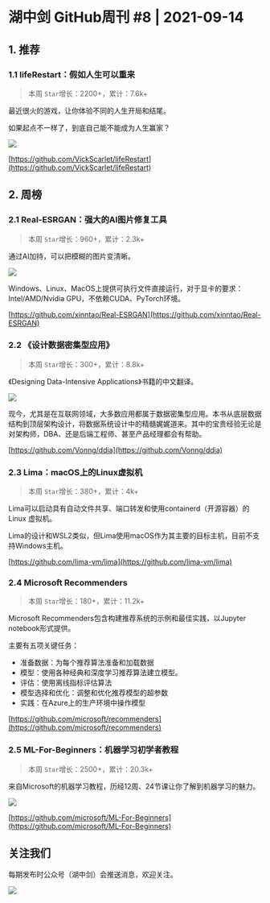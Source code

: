 # 湖中剑 GitHub周刊 #8 | 2021-09-14

## 1. 推荐

### 1.1 lifeRestart：假如人生可以重来

> 本周 `Star`增长：2200+，累计：7.6k+

最近很火的游戏，让你体验不同的人生开局和结尾。

如果起点不一样了，到底自己能不能成为人生赢家？

![](https://gitee.com/ineo6/assets/raw/master/20210914122008.png)

[https://github.com/VickScarlet/lifeRestart](https://github.com/VickScarlet/lifeRestart)

## 2. 周榜

### 2.1 Real-ESRGAN：强大的AI图片修复工具

> 本周 `Star`增长：960+，累计：2.3k+

通过AI加持，可以把模糊的图片变清晰。

![](https://gitee.com/ineo6/assets/raw/master/20210914123047.jpeg)

Windows、Linux、MacOS上提供可执行文件直接运行，对于显卡的要求：Intel/AMD/Nvidia GPU，不依赖CUDA、PyTorch环境。

[https://github.com/xinntao/Real-ESRGAN](https://github.com/xinntao/Real-ESRGAN)

### 2.2 《设计数据密集型应用》

> 本周 `Star`增长：300+，累计：8.8k+

《Designing Data-Intensive Applications》书籍的中文翻译。

![](https://gitee.com/ineo6/assets/raw/master/20210914182219.png)

现今，尤其是在互联网领域，大多数应用都属于数据密集型应用。本书从底层数据结构到顶层架构设计，将数据系统设计中的精髓娓娓道来。其中的宝贵经验无论是对架构师，DBA、还是后端工程师、甚至产品经理都会有帮助。

[https://github.com/Vonng/ddia](https://github.com/Vonng/ddia)

### 2.3 Lima：macOS上的Linux虚拟机

> 本周 `Star`增长：380+，累计：4k+

Lima可以启动具有自动文件共享、端口转发和使用containerd（开源容器）的 Linux 虚拟机。

Lima的设计和WSL2类似，但Lima使用macOS作为其主要的目标主机，目前不支持Windows主机。

[https://github.com/lima-vm/lima](https://github.com/lima-vm/lima)

### 2.4 Microsoft Recommenders

> 本周 `Star`增长：180+，累计：11.2k+

Microsoft Recommenders包含构建推荐系统的示例和最佳实践，以Jupyter notebook形式提供。

主要有五项关键任务：

- 准备数据：为每个推荐算法准备和加载数据
- 模型：使用各种经典和深度学习推荐算法建立模型。
- 评估：使用离线指标评估算法
- 模型选择和优化：调整和优化推荐模型的超参数
- 实践：在Azure上的生产环境中操作模型

[https://github.com/microsoft/recommenders](https://github.com/microsoft/recommenders)

### 2.5 ML-For-Beginners：机器学习初学者教程

> 本周 `Star`增长：2500+，累计：20.3k+

来自Microsoft的机器学习教程，历经12周、24节课让你了解到机器学习的魅力。

![](https://gitee.com/ineo6/assets/raw/master/20210914183439.png)

[https://github.com/microsoft/ML-For-Beginners](https://github.com/microsoft/ML-For-Beginners)

## 关注我们

每期发布时公众号（湖中剑）会推送消息，欢迎关注。

![](https://cdn.jsdelivr.net/gh/ineo6/weekly/assets/qrcode_for_wechat.jpg)
